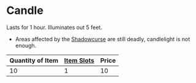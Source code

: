 # Candle

Lasts for 1 hour. Illuminates out 5 feet.
- Areas affected by the [Shadowcurse](../../../../../Hazards/Shadowcurse.md) are still deadly, candlelight is not enough.

| Quantity of Item | [Item Slots](../../../../../Player%20Characters/Derived%20Statistics/Item%20Slots.md) | Price |
| ---------------- | ------------------------------------------------------------------------------------- | ----- |
| 10               | 1                                                                                     | 10    |
